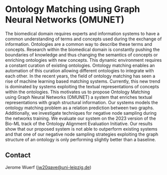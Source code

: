 # Ontology Matching using Graph Neural Networks (OMUNET)

The biomedical domain requires experts and information systems to have a common understanding of terms and concepts used during the exchange of information. Ontologies are a common way to describe these terms and concepts. Research within the biomedical domain is constantly pushing the boundaries of knowledge and thus changing the semantics of concepts or enriching ontologies with new concepts. This dynamic environment requires a constant curation of existing ontologies. Ontology matching enables an automation of this curation allowing different ontologies to integrate with each other. In the recent years, the field of ontology matching has seen a rise of machine learning based matching systems. Currently, this new trend is dominated by systems exploiting the textual representations of concepts within the ontologies. This motivates us to propose Ontology Matching using Graph Neural Networks (OMUNET) a system that enriches textual representations with graph structural information. Our systems models the ontology matching problem as a relation prediction between two graphs. Additionally, we investigate techniques for negative node sampling during the networks training. We evaluate our system on the 2023 version of the Bio-ML track of the Ontology Alignment Evaluation Initiative. Our results show that our proposed system is not able to outperform existing systems and that one of our negative node sampling strategies exploiting the graph structure of an ontology is only performing slightly better than a baseline.

## Contact

Jerome Wuerf (jw20qave@uni-leipzig.de)
